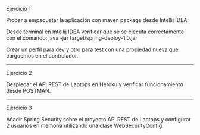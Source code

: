 Ejercicio 1

Probar a empaquetar la aplicación con maven package desde Intellij IDEA

Desde terminal en Intellij IDEA verificar que se se ejecuta correctamente con el comando:
java -jar target/spring-deploy-1.0.jar

Crear un perfil para dev y otro para test con una propiedad nueva que carguemos en el controlador.
**************************************************************************************************
Ejercicio 2

Desplegar el API REST de Laptops en Heroku y verificar funcionamiento desde POSTMAN.
**************************************************************************************************
Ejercicio 3

Añadir Spring Security sobre el proyecto API REST de Laptops y configurar 2 usuarios en memoria utilizando una clase WebSecurityConfig.
